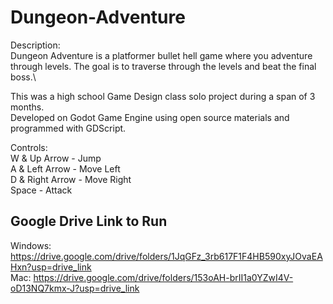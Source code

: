# Dungeon-Adventure
Description:\
Dungeon Adventure is a platformer bullet hell game where you
adventure through levels. The goal is to traverse through the levels and beat the
final boss.\

This was a high school Game Design class solo project during a span of 3 months.\
Developed on Godot Game Engine using open source materials and programmed with GDScript.

Controls:\
W & Up Arrow - Jump\
A & Left Arrow - Move Left\
D & Right Arrow - Move Right\
Space - Attack

## Google Drive Link to Run

Windows: https://drive.google.com/drive/folders/1JqGFz_3rb617F1F4HB590xyJOvaEAHxn?usp=drive_link \
Mac: https://drive.google.com/drive/folders/153oAH-brII1a0YZwI4V-oD13NQ7kmx-J?usp=drive_link

